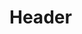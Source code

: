 <!-- TITLE: Strip Enchantment -->
<!-- SUBTITLE: Tears the magic from your target, causing their enchantments to fade. -->

# Header
